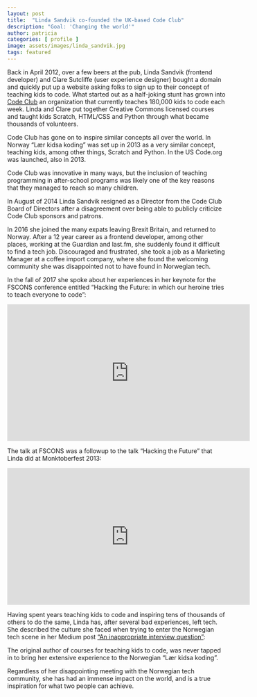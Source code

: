 ```yaml
---
layout: post
title:  "Linda Sandvik co-founded the UK-based Code Club"
description: "Goal: 'Changing the world'"
author: patricia
categories: [ profile ]
image: assets/images/linda_sandvik.jpg
tags: featured
---
```


Back in April 2012, over a few beers at the pub, Linda Sandvik (frontend developer) and Clare Sutcliffe (user experience designer) bought a domain and quickly put up a website asking folks to sign up to their concept of teaching kids to code. What started out as a half-joking stunt has grown into [Code Club][2] an organization that currently teaches 180,000 kids to code each week. Linda and Clare put together Creative Commons licensed courses and taught kids Scratch, HTML/CSS and Python through what became thousands of volunteers.

Code Club has gone on to inspire similar concepts all over the world. In Norway “Lær kidsa koding” was set up in 2013 as a very similar concept, teaching kids, among other things, Scratch and Python. In the US Code.org was launched, also in 2013.

Code Club was innovative in many ways, but the inclusion of teaching programming in after-school programs was likely one of the key reasons that they managed to reach so many children.

In August of 2014 Linda Sandvik resigned as a Director from the Code Club Board of Directors after a disagreement over being able to publicly criticize Code Club sponsors and patrons.

In 2016 she joined the many expats leaving Brexit Britain, and returned to Norway. After a 12 year career as a frontend developer, among other places, working at the Guardian and last.fm, she suddenly found it difficult to find a tech job. Discouraged and frustrated, she took a job as a Marketing Manager at a coffee import company, where she found the welcoming community she was disappointed not to have found in Norwegian tech.

In the fall of 2017 she spoke about her experiences in her keynote for the FSCONS conference entitled “Hacking the Future: in which our heroine tries to teach everyone to code”:

<iframe width="560" height="315" src="https://www.youtube.com/embed/mHgjQ0uJqLY" frameborder="0" allow="accelerometer; autoplay; encrypted-media; gyroscope; picture-in-picture" allowfullscreen></iframe>

The talk at FSCONS was a followup to the talk “Hacking the Future” that Linda did at Monktoberfest 2013:

<iframe width="560" height="315" src="https://www.youtube.com/embed/R7LoPAuUWKs" frameborder="0" allow="accelerometer; autoplay; encrypted-media; gyroscope; picture-in-picture" allowfullscreen></iframe>

Having spent years teaching kids to code and inspiring tens of thousands of others to do the same, Linda has, after several bad experiences, left tech. She described the culture she faced when trying to enter the Norwegian tech scene in her Medium post [“An inappropriate interview question”][1]:

The original author of courses for teaching kids to code, was never tapped in to bring her extensive experience to the Norwegian “Lær kidsa koding”.

Regardless of her disappointing meeting with the Norwegian tech community, she has had an immense impact on the world, and is a true inspiration for what two people can achieve.

[1]: https://medium.com/@hyper_linda/an-inappropriate-interview-question-83babb28c98e
[2]: https://codeclub.org/en